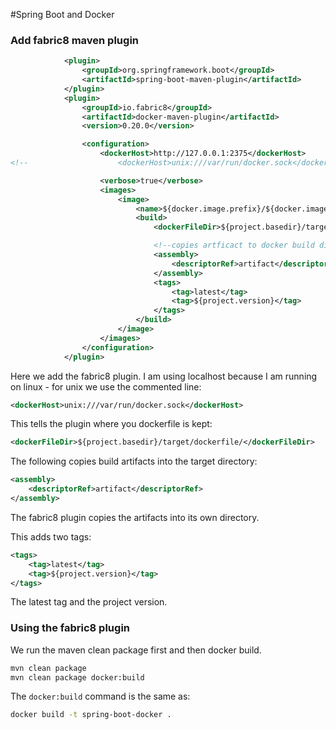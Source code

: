 #Spring Boot and Docker

### Add fabric8 maven plugin

```xml
            <plugin>
                <groupId>org.springframework.boot</groupId>
                <artifactId>spring-boot-maven-plugin</artifactId>
            </plugin>
            <plugin>
                <groupId>io.fabric8</groupId>
                <artifactId>docker-maven-plugin</artifactId>
                <version>0.20.0</version>

                <configuration>
                    <dockerHost>http://127.0.0.1:2375</dockerHost>
<!--                    <dockerHost>unix:///var/run/docker.sock</dockerHost>-->

                    <verbose>true</verbose>
                    <images>
                        <image>
                            <name>${docker.image.prefix}/${docker.image.name}</name>
                            <build>
                                <dockerFileDir>${project.basedir}/target/dockerfile/</dockerFileDir>

                                <!--copies artficact to docker build dir in target-->
                                <assembly>
                                    <descriptorRef>artifact</descriptorRef>
                                </assembly>
                                <tags>
                                    <tag>latest</tag>
                                    <tag>${project.version}</tag>
                                </tags>
                            </build>
                        </image>
                    </images>
                </configuration>
            </plugin>
```

Here we add the fabric8 plugin. I am using localhost because I am running on linux - for unix we use the commented line:
```xml
<dockerHost>unix:///var/run/docker.sock</dockerHost>
```

This tells the plugin where you dockerfile is kept:
```xml
<dockerFileDir>${project.basedir}/target/dockerfile/</dockerFileDir>
```

The following copies build artifacts into the target directory:
```xml
<assembly>
    <descriptorRef>artifact</descriptorRef>
</assembly>
```
The fabric8 plugin copies the artifacts into its own directory. 

This adds two tags:
```xml
<tags>
    <tag>latest</tag>
    <tag>${project.version}</tag>
</tags>
```
The latest tag and the project version.

### Using the fabric8 plugin
We run the maven clean package first and then docker build.
```bash
mvn clean package
mvn clean package docker:build
```
The ```docker:build``` command is the same as:
```bash
docker build -t spring-boot-docker .
```

